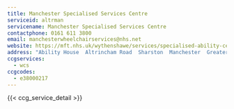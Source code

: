 ```yaml
---
title: Manchester Specialised Services Centre
serviceid: altrman
servicename: Manchester Specialised Services Centre
contactphone: 0161 611 3800
email: manchesterwheelchairservices@nhs.net
website: https://mft.nhs.uk/wythenshawe/services/specialised-ability-centre/
address: "Ability House  Altrincham Road  Sharston  Manchester  Greater Manchester  M22 4NY"
ccgservices:
  - wcs
ccgcodes:
  - e38000217
---
```


{{< ccg_service_detail >}}
